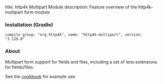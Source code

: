 title: http4k Multipart Module
description: Feature overview of the http4k-multipart form module

### Installation (Gradle)
```compile group: "org.http4k", name: "http4k-multipart", version: "3.129.0"```

### About

Multipart form support for fields and files, including a set of lens extensions for fields/files.

See the [cookbook](/cookbook/multipart_forms/) for example use.
